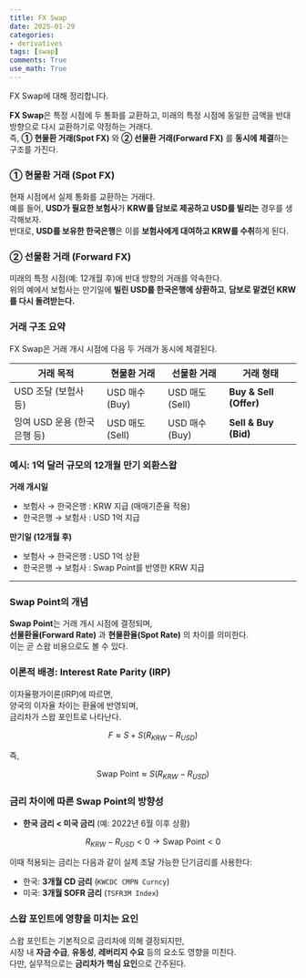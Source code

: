 ```yaml
---
title: FX Swap
date: 2025-01-29
categories: 
- derivatives
tags: [swap]
comments: True
use_math: True
---
```


FX Swap에 대해 정리합니다.


**FX Swap**은 특정 시점에 두 통화를 교환하고, 미래의 특정 시점에 동일한 금액을 반대 방향으로 다시 교환하기로 약정하는 거래다.  
즉, **① 현물환 거래(Spot FX)** 와 **② 선물환 거래(Forward FX)** 를 **동시에 체결**하는 구조를 가진다.


### ① 현물환 거래 (Spot FX)

현재 시점에서 실제 통화를 교환하는 거래다.  
예를 들어, **USD가 필요한 보험사**가 **KRW를 담보로 제공하고 USD를 빌리는** 경우를 생각해보자.  
반대로, **USD를 보유한 한국은행**은 이를 **보험사에게 대여하고 KRW를 수취**하게 된다.


### ② 선물환 거래 (Forward FX)

미래의 특정 시점(예: 12개월 후)에 반대 방향의 거래를 약속한다.  
위의 예에서 보험사는 만기일에 **빌린 USD를 한국은행에 상환하고**, **담보로 맡겼던 KRW를 다시 돌려받는다.**


### 거래 구조 요약

FX Swap은 거래 개시 시점에 다음 두 거래가 동시에 체결된다.

| 거래 목적 | 현물환 거래 | 선물환 거래 | 거래 형태 |
|------------|-------------|-------------|-------------|
| USD 조달 (보험사 등) | USD 매수 (Buy) | USD 매도 (Sell) | **Buy & Sell (Offer)** |
| 잉여 USD 운용 (한국은행 등) | USD 매도 (Sell) | USD 매수 (Buy) | **Sell & Buy (Bid)** |


### 예시: 1억 달러 규모의 12개월 만기 외환스왑

**거래 개시일**
- 보험사 → 한국은행 : KRW 지급 (매매기준율 적용)  
- 한국은행 → 보험사 : USD 1억 지급  

**만기일 (12개월 후)**
- 보험사 → 한국은행 : USD 1억 상환  
- 한국은행 → 보험사 : Swap Point를 반영한 KRW 지급  

---

### Swap Point의 개념

**Swap Point**는 거래 개시 시점에 결정되며,  
**선물환율(Forward Rate)** 과 **현물환율(Spot Rate)** 의 차이를 의미한다.  
이는 곧 스왑 비용으로도 볼 수 있다.


### 이론적 배경: Interest Rate Parity (IRP)

이자율평가이론(IRP)에 따르면,  
양국의 이자율 차이는 환율에 반영되며,  
금리차가 스왑 포인트로 나타난다.

$$
F \approx S + S (R_{KRW} - R_{USD})
$$

즉,  

$$
\text{Swap Point} \approx S (R_{KRW} - R_{USD})
$$



### 금리 차이에 따른 Swap Point의 방향성

- **한국 금리 < 미국 금리** (예: 2022년 6월 이후 상황)


$$
R_{KRW} - R_{USD} < 0  → \text{Swap Point} < 0
$$

이때 적용되는 금리는 다음과 같이 실제 조달 가능한 단기금리를 사용한다:
- 한국: **3개월 CD 금리** (`KWCDC CMPN Curncy`)  
- 미국: **3개월 SOFR 금리** (`TSFR3M Index`)



### 스왑 포인트에 영향을 미치는 요인

스왑 포인트는 기본적으로 금리차에 의해 결정되지만,  
시장 내 **자금 수급**, **유동성**, **레버리지 수요** 등의 요소도 영향을 미친다.  
다만, 실무적으로는 **금리차가 핵심 요인**으로 간주된다.
